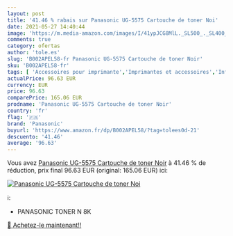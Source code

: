 ```yaml
---
layout: post
title: '41.46 % rabais sur Panasonic UG-5575 Cartouche de toner Noi'
date: 2021-05-27 14:40:44
image: 'https://m.media-amazon.com/images/I/41ypJCG8MlL._SL500_._SL400_.jpg'
comments: true
category: ofertas
author: 'tole.es'
slug: 'B002APEL58-fr Panasonic UG-5575 Cartouche de toner Noir'
sku: 'B002APEL58-fr'
tags: [ 'Accessoires pour imprimante','Imprimantes et accessoires','Informatique','Toners','panasonic', ]
actualPrice: 96.63 EUR
currency: EUR
price: 96.63
comparePrice: 165.06 EUR
prodname: 'Panasonic UG-5575 Cartouche de toner Noir'
country: 'fr'
flag: '🇫🇷'
brand: 'Panasonic'
buyurl: 'https://www.amazon.fr/dp/B002APEL58/?tag=tolees0d-21'
descuento: '41.46'
average: '96.63'
---
```


Vous avez [Panasonic UG-5575 Cartouche de toner Noir](https://www.amazon.fr/dp/B002APEL58/?tag=tolees0d-21)  à  41.46 % de réduction, prix final  96.63 EUR (original: 165.06 EUR) ici:

[![Panasonic UG-5575 Cartouche de toner Noi](https://m.media-amazon.com/images/I/41ypJCG8MlL._SL500_._SL400_.jpg)](https://www.amazon.fr/dp/B002APEL58/?tag=tolees0d-21)

ℹ️:

- PANASONIC TONER N 8K

[🛒 Achetez-le maintenant!!](https://www.amazon.fr/dp/B002APEL58/?tag=tolees0d-21)
